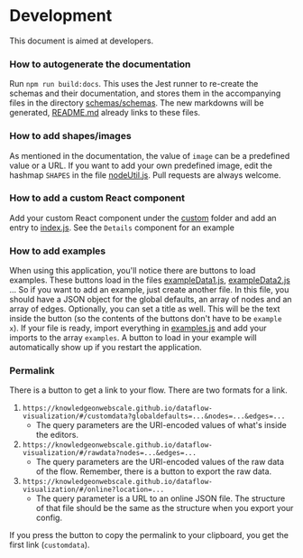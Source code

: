 # Development

This document is aimed at developers.

### How to autogenerate the documentation

Run `npm run build:docs`. This uses the Jest runner to re-create the schemas and their documentation,
and stores them in the accompanying
files in the directory [schemas/schemas](schemas/schemas).
The new markdowns will be generated, [README.md](README.md) already links to these
files.

### How to add shapes/images

As mentioned in the documentation, the value of `image` can be a predefined value or a URL. If you want to add your own
predefined
image, edit the hashmap `SHAPES` in the file [nodeUtil.js](./src/components/node/nodeUtil.js). Pull requests are always
welcome.

### How to add a custom React component

Add your custom React component under the [custom](./src/components/custom/) folder and add an entry
to [index.js](./src/components/custom/index.js).
See the `Details` component for an example

### How to add examples

When using this application, you'll notice there are buttons to load examples. These buttons load in the
files [exampleData1.js](./src/data/examples/exampleData1.js), [exampleData2.js](./src/data/examples/exampleData2.js) ...
So if you want to
add
an example, just create another file. In this file, you should have a JSON object for the global defaults, an array of
nodes
and an array of edges. Optionally, you can set a title as well. This will be the text inside the button (so the contents
of the buttons don't have to be `example x`). If your file is ready, import everything
in [examples.js](./src/data/examples.js) and add your imports to the array `examples`. A button to load in
your example will automatically show up if you restart the application.

### Permalink

There is a button to get a link to your flow. There are two formats for a link.

1) `https://knowledgeonwebscale.github.io/dataflow-visualization/#/customdata?globaldefaults=...&nodes=...&edges=...`
    * The query parameters are the URI-encoded values of what's inside the editors.
2) `https://knowledgeonwebscale.github.io/dataflow-visualization/#/rawdata?nodes=...&edges=...`
    * The query parameters are the URI-encoded values of the raw data of the flow. Remember, there is a button to export
      the raw data.
3) `https://knowledgeonwebscale.github.io/dataflow-visualization/#/online?location=...`
    * The query parameter is a URL to an online JSON file. The structure of that file should be the same as the
      structure when you export your config.

If you press the button to copy the permalink to your clipboard, you get the first link (`customdata`). 

